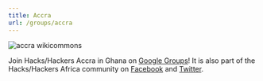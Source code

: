 ```yaml
---
title: Accra
url: /groups/accra
---
```


![accra wikicommons](https://upload.wikimedia.org/wikipedia/commons/b/b6/A_drone_footage_of_Accra_central%2C_Ghana.jpg)

Join Hacks/Hackers Accra in Ghana  on [Google Groups](https://groups.google.com/g/hackshackers-ghana)! It is also part of the Hacks/Hackers Africa community on [Facebook](https://www.facebook.com/HacksHackersAfrica/) and [Twitter](https://twitter.com/hhafrica).
